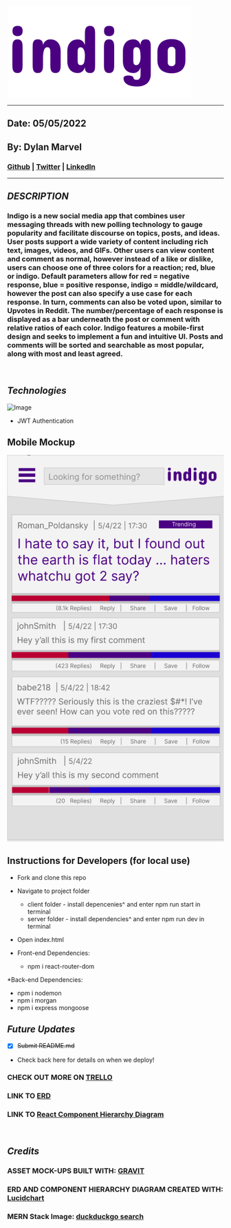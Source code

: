 ![Image](assets/indigo-1.svg)
***
## Date: 05/05/2022

## By: Dylan Marvel

 ### [Github](https://github.com/marveldylan) | [Twitter](https://twitter.com/dmarv77) | [LinkedIn](https://www.linkedin.com/in/dylan-marvel/)
 ***

 ## ***DESCRIPTION***
 ### Indigo is a new social media app that combines user messaging threads with new polling technology to gauge popularity and facilitate discourse on topics, posts, and ideas. User posts support a wide variety of content including rich text, images, videos, and GIFs. Other users can view content and comment as normal, however instead of a like or dislike, users can choose one of three colors for a reaction; red, blue or indigo. Default parameters allow for red = negative response, blue = positive response, indigo = middle/wildcard, however the post can also specify a use case for each response. In turn, comments can also be voted upon, similar to Upvotes in Reddit. The number/percentage of each response is displayed as a bar underneath the post or comment with relative ratios of each color. Indigo features a mobile-first design and seeks to implement a fun and intuitive UI. Posts and comments will be sorted and searchable as most popular, along with most and least agreed. 
 &nbsp;

 ## ***Technologies***
 ![Image](https://external-content.duckduckgo.com/iu/?u=https%3A%2F%2Fwww.cmarix.com%2Fblog%2Fwp-content%2Fuploads%2F2019%2F09%2FMern.jpg&f=1&nofb=1)
 * JWT Authentication


## **Mobile Mockup**
![Image](./assets/mock.png)

## **Instructions for Developers (for local use)**
* Fork and clone this repo
* Navigate to project folder
  * client folder - install depencenies^ and enter npm run start in terminal
  * server folder - install dependencies^ and enter npm run dev in terminal
* Open index.html

* Front-end Dependencies:
   * npm i react-router-dom

*Back-end Dependencies:
   * npm i nodemon
   * npm i morgan
   * npm i express mongoose

  


## ***Future Updates***
- [X] ~~Submit README.md~~
- Check back here for details on when we deploy!



### **CHECK OUT MORE ON [TRELLO](https://trello.com/invite/b/ytPCliNp/818f0103d877643543b2cb4d5d7c360f/indigo)**
### **LINK TO [ERD](https://lucid.app/lucidchart/d52c89be-274c-49a2-a998-12b30f9be04f/edit?invitationId=inv_5aed0518-81f5-45cc-bc83-b2e437e54d5c)**
### **LINK TO [React Component Hierarchy Diagram](https://lucid.app/lucidchart/900236fa-acaf-49f8-a4cd-2680e857449d/edit?invitationId=inv_fe35e785-473b-4115-aa9c-e860d0dc55c1)**
&nbsp;

## ***Credits***
### **ASSET MOCK-UPS BUILT WITH: [GRAVIT](https://www.designer.io/en/)**
### **ERD AND COMPONENT HIERARCHY DIAGRAM CREATED WITH: [Lucidchart](https://www.lucidchart.com/pages/)**
### **MERN Stack Image: [duckduckgo search](https://external-content.duckduckgo.com/iu/?u=https%3A%2F%2Fwww.cmarix.com%2Fblog%2Fwp-content%2Fuploads%2F2019%2F09%2FMern.jpg&f=1&nofb=1)**
